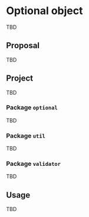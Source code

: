 # Optional object

TBD

## Proposal

TBD

## Project

TBD

### Package `optional`

TBD

### Package `util`

TBD

### Package `validator`

TBD

## Usage

TBD